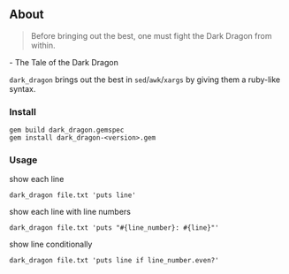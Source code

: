 ## About

> Before bringing out the best, one must fight the Dark Dragon from within.

  \- The Tale of the Dark Dragon

`dark_dragon` brings out the best in `sed`/`awk`/`xargs` by giving them a ruby-like syntax.

### Install

    gem build dark_dragon.gemspec
    gem install dark_dragon-<version>.gem

### Usage

show each line

    dark_dragon file.txt 'puts line'

show each line with line numbers

    dark_dragon file.txt 'puts "#{line_number}: #{line}"'

show line conditionally

    dark_dragon file.txt 'puts line if line_number.even?'
